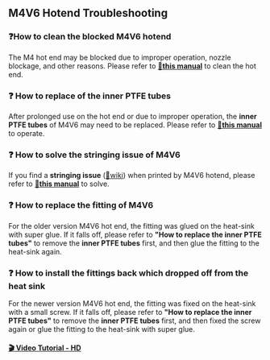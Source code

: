 ## M4V6 Hotend Troubleshooting
### :question:How to clean the blocked M4V6 hotend
The M4 hot end may be blocked due to improper operation, nozzle blockage, and other reasons. Please refer to [**:book:this manual**](./cleanM4V6.md) to clean the hot end.

### :question: How to replace of the inner PTFE tubes   
After prolonged use on the hot end or due to improper operation, the **inner PTFE tubes** of M4V6 may need to be replaced. Please refer to [ **:book:this manual**](./ReplaceM4V6InnerPTFE.md) to operate.

### :question: How to solve the stringing issue of M4V6
If you find a **stringing issue** ([:link:wiki](https://www.matterhackers.com/articles/3d-printer-troubleshooting-guide#Issue9)) when printed by M4V6 hotend, please refer to [ **:book:this manual**](https://github.com/ZONESTAR3D/Upgrade-kit-guide/blob/main/HOTEND/M4/M4_V6/M4V6_FAQ/stringsIssue.md) to solve.

### :question: How to replace the fitting of M4V6      
For the older version M4V6 hot end, the fitting was glued on the heat-sink with super glue. If it falls off, please refer to **"How to replace the inner PTFE tubes"** to remove the **inner PTFE tubes** first, and then glue the fitting to the heat-sink again. 
#### 
[](https://github.com/ZONESTAR3D/Upgrade-kit-guide/assets/29502731/be6471ec-a0fe-4af0-bfbf-f6ef05c2e623)

### :question: How to install the fittings back which dropped off from the heat sink     
For the newer version M4V6 hot end, the fitting was fixed on the heat-sink with a small screw. If it falls off, please refer to **"How to replace the inner PTFE tubes"** to remove the **inner PTFE tubes** first, and then fixed the screw again or glue the fitting to the heat-sink with super glue. 
#### [:clapper: Video Tutorial - HD ](https://www.youtube.com/watch?v=ksc36CwoRJw)
[](https://github.com/ZONESTAR3D/Upgrade-kit-guide/assets/29502731/d7009e4e-5f8a-4267-ae60-d3ad024448bb)



